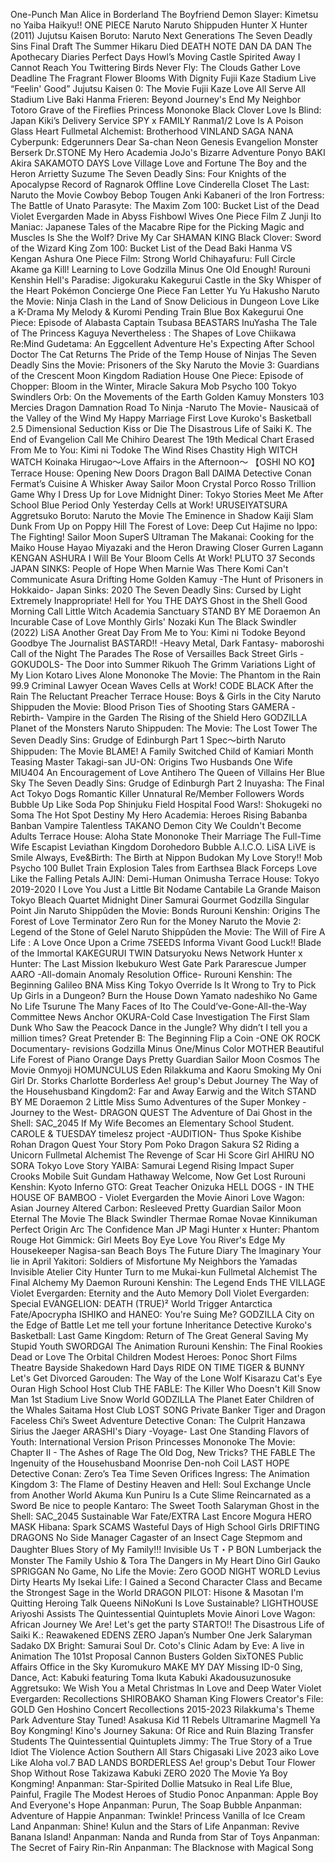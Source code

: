One-Punch Man
Alice in Borderland
The Boyfriend
Demon Slayer: Kimetsu no Yaiba
Haikyu!!
ONE PIECE
Naruto
Naruto Shippuden
Hunter X Hunter (2011)
Jujutsu Kaisen
Boruto: Naruto Next Generations
The Seven Deadly Sins
Final Draft
The Summer Hikaru Died
DEATH NOTE
DAN DA DAN
The Apothecary Diaries
Perfect Days
Howl’s Moving Castle
Spirited Away
I Cannot Reach You
Twittering Birds Never Fly: The Clouds Gather
Love Deadline
The Fragrant Flower Blooms With Dignity
Fujii Kaze Stadium Live “Feelin' Good”
Jujutsu Kaisen 0: The Movie
Fujii Kaze Love All Serve All Stadium Live
Baki Hanma
Frieren: Beyond Journey's End
My Neighbor Totoro
Grave of the Fireflies
Princess Mononoke
Black Clover
Love Is Blind: Japan
Kiki’s Delivery Service
SPY x FAMILY
Ranma1/2
Love Is A Poison
Glass Heart
Fullmetal Alchemist: Brotherhood
VINLAND SAGA
NANA
Cyberpunk: Edgerunners
Dear Sa-chan
Neon Genesis Evangelion
Monster
Berserk
Dr.STONE
My Hero Academia
JoJo's Bizarre Adventure
Ponyo
BAKI
Akira
SAKAMOTO DAYS
Love Village
Love and Fortune
The Boy and the Heron
Arrietty
Suzume
The Seven Deadly Sins: Four Knights of the Apocalypse
Record of Ragnarok
Offline Love
Cinderella Closet
The Last: Naruto the Movie
Cowboy Bebop
Tougen Anki
Kabaneri of the Iron Fortress: The Battle of Unato
Parasyte: The Maxim
Zom 100: Bucket List of the Dead
Violet Evergarden
Made in Abyss
Fishbowl Wives
One Piece Film Z
Junji Ito Maniac: Japanese Tales of the Macabre
Ripe for the Picking
Magic and Muscles
Is She the Wolf?
Drive My Car
SHAMAN KING
Black Clover: Sword of the Wizard King
Zom 100: Bucket List of the Dead
Baki Hanma VS Kengan Ashura
One Piece Film: Strong World
Chihayafuru: Full Circle
Akame ga Kill!
Learning to Love
Godzilla Minus One
Old Enough!
Rurouni Kenshin
Hell's Paradise: Jigokuraku
Kakegurui
Castle in the Sky
Whisper of the Heart
Pokémon Concierge
One Piece Fan Letter
Yu Yu Hakusho
Naruto the Movie: Ninja Clash in the Land of Snow
Delicious in Dungeon
Love Like a K-Drama
My Melody & Kuromi
Pending Train
Blue Box
Kakegurui
One Piece: Episode of Alabasta
Captain Tsubasa
BEASTARS
InuYasha
The Tale of The Princess Kaguya
Nevertheless : The Shapes of Love
Chiikawa
Re:Mind
Gudetama: An Eggcellent Adventure
He's Expecting
After School Doctor
The Cat Returns
The Pride of the Temp
House of Ninjas
The Seven Deadly Sins the Movie: Prisoners of the Sky
Naruto the Movie 3: Guardians of the Crescent Moon Kingdom
Radiation House
One Piece: Episode of Chopper: Bloom in the Winter, Miracle Sakura
Mob Psycho 100
Tokyo Swindlers
Orb: On the Movements of the Earth
Golden Kamuy
Monsters 103 Mercies Dragon Damnation
Road To Ninja -Naruto The Movie-
Nausicaä of the Valley of the Wind
My Happy Marriage
First Love
Kuroko's Basketball
2.5 Dimensional Seduction
Kiss or Die
The Disastrous Life of Saiki K.
The End of Evangelion
Call Me Chihiro
Dearest
The 19th Medical Chart
Erased
From Me to You: Kimi ni Todoke
The Wind Rises
Chastity High
WITCH WATCH
Koinaka
Hirugao～Love Affairs in the Afternoon～
【OSHI NO KO】
Terrace House: Opening New Doors
Dragon Ball DAIMA
Detective Conan
Fermat’s Cuisine
A Whisker Away
Sailor Moon Crystal
Porco Rosso
Trillion Game
Why I Dress Up for Love
Midnight Diner: Tokyo Stories
Meet Me After School
Blue Period
Only Yesterday
Cells at Work!
URUSEIYATSURA
Aggretsuko
Boruto: Naruto the Movie
The Eminence in Shadow
Kaiji
Slam Dunk
From Up on Poppy Hill
The Forest of Love: Deep Cut
Hajime no Ippo: The Fighting!
Sailor Moon SuperS
Ultraman
The Makanai: Cooking for the Maiko House
Hayao Miyazaki and the Heron
Drawing Closer
Gurren Lagann
KENGAN ASHURA
I Will Be Your Bloom
Cells At Work!
PLUTO
37 Seconds
JAPAN SINKS: People of Hope
When Marnie Was There
Komi Can't Communicate
Asura
Drifting Home
Golden Kamuy -The Hunt of Prisoners in Hokkaido-
Japan Sinks: 2020
The Seven Deadly Sins: Cursed by Light
Extremely Inappropriate!
Hell for You
THE DAYS
Ghost in the Shell
Good Morning Call
Little Witch Academia
Sanctuary
STAND BY ME Doraemon
An Incurable Case of Love
Monthly Girls' Nozaki Kun
The Black Swindler (2022)
LiSA Another Great Day
From Me to You: Kimi ni Todoke
Beyond Goodbye
The Journalist
BASTARD‼ -Heavy Metal, Dark Fantasy-
maboroshi
Call of the Night
The Parades
The Rose of Versailles
Back Street Girls -GOKUDOLS-
The Door into Summer
Rikuoh
The Grimm Variations
Light of My Lion
Kotaro Lives Alone
Mononoke The Movie: The Phantom in the Rain
99.9 Criminal Lawyer
Ocean Waves
Cells at Work! CODE BLACK
After the Rain
The Reluctant Preacher
Terrace House: Boys & Girls in the City
Naruto Shippuden the Movie: Blood Prison
Ties of Shooting Stars
GAMERA -Rebirth-
Vampire in the Garden
The Rising of the Shield Hero
GODZILLA Planet of the Monsters
Naruto Shippuden: The Movie: The Lost Tower
The Seven Deadly Sins: Grudge of Edinburgh Part 1
Spec～birth
Naruto Shippuden: The Movie
BLAME!
A Family
Switched
Child of Kamiari Month
Teasing Master Takagi-san
JU-ON: Origins
Two Husbands One Wife
MIU404
An Encouragement of Love
Antihero
The Queen of Villains
Her Blue Sky
The Seven Deadly Sins: Grudge of Edinburgh Part 2
Inuyasha: The Final Act
Tokyo Dogs
Romantic Killer
Unnatural
Re/Member
Followers
Words Bubble Up Like Soda Pop
Shinjuku Field Hospital
Food Wars!: Shokugeki no Soma
The Hot Spot
Destiny
My Hero Academia: Heroes Rising
Babanba Banban Vampire
Talentless TAKANO
Demon City
We Couldn't Become Adults
Terrace House: Aloha State
Mononoke
Their Marriage
The Full-Time Wife Escapist
Leviathan
Kingdom
Dorohedoro
Bubble
A.I.C.O.
LiSA LiVE is Smile Always, Eve&Birth: The Birth at Nippon Budokan
My Love Story!!
Mob Psycho 100
Bullet Train Explosion
Tales from Earthsea
Black Forceps
Love Like the Falling Petals
AJIN: Demi-Human
Onimusha
Terrace House: Tokyo 2019-2020
I Love You Just a Little Bit
Nodame Cantabile
La Grande Maison Tokyo
Bleach
Quartet
Midnight Diner
Samurai Gourmet
Godzilla Singular Point
Jin
Naruto Shippûden the Movie: Bonds
Rurouni Kenshin: Origins
The Forest of Love
Terminator Zero
Run for the Money
Naruto the Movie 2: Legend of the Stone of Gelel
Naruto Shippûden the Movie: The Will of Fire
A Life : A Love
Once Upon a Crime
7SEEDS
Informa
Vivant
Good Luck!!
Blade of the Immortal
KAKEGURUI TWIN
Datsuryoku News Network
Hunter x Hunter: The Last Mission
Ikebukuro West Gate Park
Pararescue Jumper
AARO -All-domain Anomaly Resolution Office-
Rurouni Kenshin: The Beginning
Galileo
BNA
Miss King
Tokyo Override
Is It Wrong to Try to Pick Up Girls in a Dungeon?
Burn the House Down
Yamato nadeshiko
No Game No Life
Tsurune
The Many Faces of Ito
The Could’ve-Gone-All-the-Way Committee
News Anchor
OKURA-Cold Case Investigation
The First Slam Dunk
Who Saw the Peacock Dance in the Jungle?
Why didn’t I tell you a million times?
Great Pretender
B: The Beginning
Flip a Coin -ONE OK ROCK Documentary-
revisions
Godzilla Minus One/Minus Color
MOTHER
Beautiful Life
Forest of Piano
Orange Days
Pretty Guardian Sailor Moon Cosmos The Movie
Onmyoji
HOMUNCULUS
Eden
Rilakkuma and Kaoru
Smoking
My Oni Girl
Dr. Storks
Charlotte
Borderless Ae! group's Debut Journey
The Way of the Househusband
Kingdom2: Far and Away
Earwig and the Witch
STAND BY ME Doraemon 2
Little Miss Sumo
Adventures of the Super Monkey -Journey to the West-
DRAGON QUEST The Adventure of Dai
Ghost in the Shell: SAC_2045
If My Wife Becomes an Elementary School Student.
CAROLE & TUESDAY
timelesz project -AUDITION-
Thus Spoke Kishibe Rohan
Dragon Quest Your Story
Pom Poko
Dragon Sakura S2
Riding a Unicorn
Fullmetal Alchemist The Revenge of Scar
Hi Score Girl
AHIRU NO SORA
Tokyo Love Story
YAIBA: Samurai Legend
Rising Impact
Super Crooks
Mobile Suit Gundam Hathaway
Welcome, Now Get Lost
Rurouni Kenshin: Kyoto Inferno
GTO: Great Teacher Onizuka
HELL DOGS - IN THE HOUSE OF BAMBOO -
Violet Evergarden the Movie
Ainori Love Wagon: Asian Journey
Altered Carbon: Resleeved
Pretty Guardian Sailor Moon Eternal The Movie
The Black Swindler
Thermae Romae Novae
Kinnikuman Perfect Origin Arc
The Confidence Man JP
Magi
Hunter x Hunter: Phantom Rouge
Hot Gimmick: Girl Meets Boy
Eye Love You
River's Edge
My Housekeeper Nagisa-san
Beach Boys
The Future Diary
The Imaginary
Your lie in April
Yakitori: Soldiers of Misfortune
My Neighbors the Yamadas
Invisible
Atelier
City Hunter
Turn to me Mukai-kun
Fullmetal Alchemist The Final Alchemy
My Daemon
Rurouni Kenshin: The Legend Ends
THE VILLAGE
Violet Evergarden: Eternity and the Auto Memory Doll
Violet Evergarden: Special
EVANGELION: DEATH (TRUE)²
World Trigger
Antarctica
Fate/Apocrypha
ISHIKO and HANEO: You're Suing Me?
GODZILLA City on the Edge of Battle
Let me tell your fortune
Inheritance Detective
Kuroko's Basketball: Last Game
Kingdom: Return of The Great General
Saving My Stupid Youth
SWORDGAI The Animation
Rurouni Kenshin: The Final
Rookies
Dead or Love
The Orbital Children
Modest Heroes: Ponoc Short Films Theatre
Bayside Shakedown
Hard Days
RIDE ON TIME
TIGER & BUNNY
Let's Get Divorced
Garouden: The Way of the Lone Wolf
Kisarazu Cat's Eye
Ouran High School Host Club
THE FABLE: The Killer Who Doesn't Kill
Snow Man 1st Stadium Live Snow World
GODZILLA The Planet Eater
Children of the Whales
Saitama Host Club
LOST SONG
Private Banker
Tiger and Dragon
Faceless
Chi’s Sweet Adventure
Detective Conan: The Culprit Hanzawa
Sirius the Jaeger
ARASHI's Diary -Voyage-
Last One Standing
Flavors of Youth: International Version
Prison Princesses
Mononoke The Movie: Chapter II - The Ashes of Rage
The Old Dog, New Tricks?
THE FABLE
The Ingenuity of the Househusband
Moonrise
Den-noh Coil
LAST HOPE
Detective Conan: Zero’s Tea Time
Seven Orifices
Ingress: The Animation
Kingdom 3: The Flame of Destiny
Heaven and Hell: Soul Exchange
Uncle from Another World
Akuma Kun
Puniru Is a Cute Slime
Reincarnated as a Sword
Be nice to people
Kantaro: The Sweet Tooth Salaryman
Ghost in the Shell: SAC_2045 Sustainable War
Fate/EXTRA Last Encore
Mogura
HERO MASK
Hibana: Spark
SCAMS
Wasteful Days of High School Girls
DRIFTING DRAGONS
No Side Manager
Cagaster of an Insect Cage
Stepmom and Daughter Blues
Story of My Family!!!
Invisible Us
T・P BON
Lumberjack the Monster
The Family
Ushio & Tora
The Dangers in My Heart
Dino Girl Gauko
SPRIGGAN
No Game, No Life the Movie: Zero
GOOD NIGHT WORLD
Levius
Dirty Hearts
My Isekai Life: I Gained a Second Character Class and Became the Strongest Sage in the World
DRAGON PILOT: Hisone & Masotan
I'm Quitting Heroing
Talk Queens
NiNoKuni
Is Love Sustainable?
LIGHTHOUSE
Ariyoshi Assists
The Quintessential Quintuplets Movie
Ainori Love Wagon: African Journey
We Are! Let's get the party STARTO!!
The Disastrous Life of Saiki K.: Reawakened
EDENS ZERO
Japan’s Number One Jerk Salaryman
Sadako DX
Bright: Samurai Soul
Dr. Coto's Clinic
Adam by Eve: A live in Animation
The 101st Proposal
Cannon Busters
Golden SixTONES
Public Affairs Office in the Sky
Kuromukuro
MAKE MY DAY
Missing
ID-0
Sing, Dance, Act: Kabuki featuring Toma Ikuta
Kabuki Akadousuzunosuke
Aggretsuko: We Wish You a Metal Christmas
In Love and Deep Water
Violet Evergarden: Recollections
SHIROBAKO
Shaman King Flowers
Creator's File: GOLD
Gen Hoshino Concert Recollections 2015-2023
Rilakkuma's Theme Park Adventure
Stay Tuned!
Asakusa Kid
11 Rebels
Ultramarine Magmell
Ya Boy Kongming!
Kino's Journey
Sakuna: Of Rice and Ruin
Blazing Transfer Students
The Quintessential Quintuplets
Jimmy: The True Story of a True Idiot
The Violence Action
Southern All Stars Chigasaki Live 2023
aiko Love Like Aloha vol.7
BAD LANDS
BORDERLESS Ae! group's Debut Tour
Flower Shop Without Rose
Takizawa Kabuki ZERO 2020 The Movie
Ya Boy Kongming!
Anpanman: Star-Spirited Dollie
Matsuko in Real Life
Blue, Painful, Fragile
The Modest Heroes of Studio Ponoc
Anpanman: Apple Boy And Everyone's Hope
Anpanman: Purun, The Soap Bubble
Anpanman: Adventure of Happie
Anpanman: Twinkle! Princess Vanilla of Ice Cream Land
Anpanman: Shine! Kulun and the Stars of Life
Anpanman: Revive Banana Island!
Anpanman: Nanda and Runda from Star of Toys
Anpanman: The Secret of Fairy Rin-Rin
Anpanman: The Blacknose with Magical Song